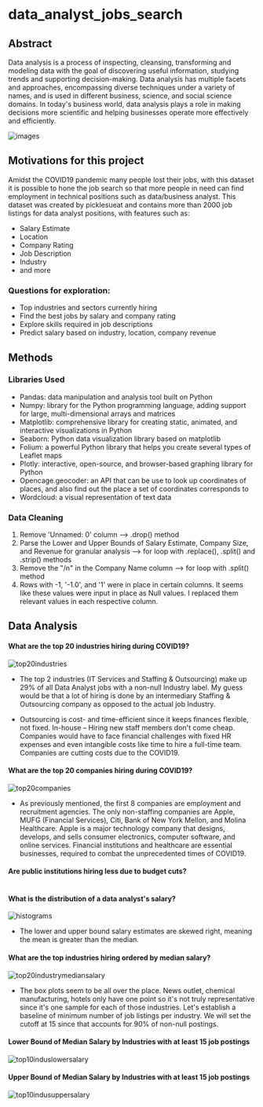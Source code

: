 # data_analyst_jobs_search

## Abstract

Data analysis is a process of inspecting, cleansing, transforming and modeling data with the goal of discovering useful information, studying trends and supporting decision-making. Data analysis has multiple facets and approaches, encompassing diverse techniques under a variety of names, and is used in different business, science, and social science domains. In today's business world, data analysis plays a role in making decisions more scientific and helping businesses operate more effectively and efficiently.

![images](https://github.com/aclao89/data_anaylst_jobs_search/blob/master/images/services.jpg)

## Motivations for this project

Amidst the COVID19 pandemic many people lost their jobs, with this dataset it is possible to hone the job search so that more people in need can find employment in technical positions such as data/business analyst.
This dataset was created by picklesueat and contains more than 2000 job listings for data analyst positions, with features such as:


- Salary Estimate
- Location
- Company Rating
- Job Description
- Industry
- and more

### Questions for exploration:
- Top industries and sectors currently hiring
- Find the best jobs by salary and company rating
- Explore skills required in job descriptions
- Predict salary based on industry, location, company revenue

## Methods

### Libraries Used
- Pandas: data manipulation and analysis tool built on Python
- Numpy:  library for the Python programming language, adding support for large, multi-dimensional arrays and matrices
- Matplotlib: comprehensive library for creating static, animated, and interactive visualizations in Python
- Seaborn: Python data visualization library based on matplotlib
- Folium: a powerful Python library that helps you create several types of Leaflet maps
- Plotly: interactive, open-source, and browser-based graphing library for Python
- Opencage.geocoder:  an API that can be use to look up coordinates of places, and also find out the place a set of coordinates corresponds to
- Wordcloud: a visual representation of text data

### Data Cleaning

1. Remove 'Unnamed: 0' column --> .drop() method
2. Parse the Lower and Upper Bounds of Salary Estimate, Company Size, and Revenue for granular analysis --> for loop with .replace(), .split() and .strip() methods
3. Remove the "/n" in the Company Name column --> for loop with .split() method
4. Rows with -1, '-1.0', and '1' were in place in certain columns. It seems like these values were input in place as Null values. I replaced them relevant values in each respective column.

## Data Analysis

#### What are the top 20 industries hiring during COVID19?

![top20industries](https://github.com/aclao89/data_anaylst_jobs_search/blob/master/images/top20industry.jpg)

- The top 2 industries (IT Services and Staffing & Outsourcing) make up 29% of all Data Analyst jobs with a non-null Industry label. My guess would be that a lot of hiring is done by an intermediary Staffing & Outsourcing company as opposed to the actual job Industry.

- Outsourcing is cost- and time-efficient since it keeps finances flexible, not fixed. In-house – Hiring new staff members don't come cheap. Companies would have to face financial challenges with fixed HR expenses and even intangible costs like time to hire a full-time team. Companies are cutting costs due to the COVID19.

#### What are the top 20 companies hiring during COVID19?

![top20companies](https://github.com/aclao89/data_anaylst_jobs_search/blob/master/images/top20companies.png)

- As previously mentioned, the first 8 companies are employment and recruitment agencies. The only non-staffing companies are Apple, MUFG (Financial Services), Citi, Bank of New York Mellon, and Molina Healthcare. Apple is a major technology company that designs, develops, and sells consumer electronics, computer software, and online services. Financial institutions and healthcare are essential businesses, required to combat the unprecedented times of COVID19.

#### Are public institutions hiring less due to budget cuts?

![]()

#### What is the distribution of a data analyst's salary?

![histograms](https://github.com/aclao89/data_anaylst_jobs_search/blob/master/images/salarydistribution.png)

- The lower and upper bound salary estimates are skewed right, meaning the mean is greater than the median.

#### What are the top industries hiring ordered by median salary?

![top20industrymediansalary](https://github.com/aclao89/data_anaylst_jobs_search/blob/master/images/top20mediansalarynonadjust.png)

- The box plots seem to be all over the place. News outlet, chemical manufacturing, hotels only have one point so it's not truly representative since it's one sample for each of those industries. Let's establish a baseline of minimum number of job listings per industry. We will set the cutoff at 15 since that accounts for 90% of non-null postings.

#### Lower Bound of Median Salary by Industries with at least 15 job postings

![top10induslowersalary](https://github.com/aclao89/data_anaylst_jobs_search/blob/master/images/top10indlowsalary.png)

#### Upper Bound of Median Salary by Industries with at least 15 job postings
![top10indusuppersalary](https://github.com/aclao89/data_anaylst_jobs_search/blob/master/images/top10induppersalary.png)
